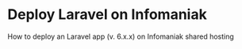 # Deploy Laravel on Infomaniak

How to deploy an Laravel app (v. 6.x.x) on Infomaniak shared hosting
